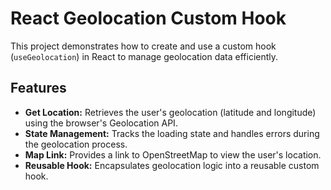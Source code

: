 # React Geolocation Custom Hook

This project demonstrates how to create and use a custom hook (`useGeolocation`) in React to manage geolocation data efficiently.

## Features

- **Get Location:** Retrieves the user's geolocation (latitude and longitude) using the browser's Geolocation API.
- **State Management:** Tracks the loading state and handles errors during the geolocation process.
- **Map Link:** Provides a link to OpenStreetMap to view the user's location.
- **Reusable Hook:** Encapsulates geolocation logic into a reusable custom hook.